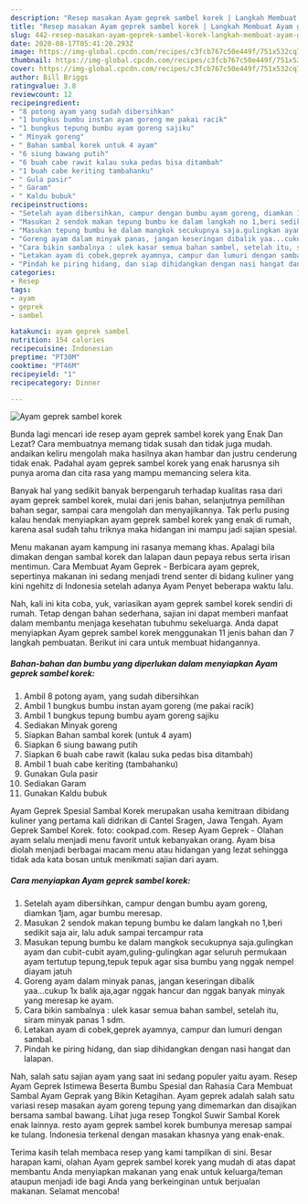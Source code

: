 ```yaml
---
description: "Resep masakan Ayam geprek sambel korek | Langkah Membuat Ayam geprek sambel korek Yang Bisa Manjain Lidah"
title: "Resep masakan Ayam geprek sambel korek | Langkah Membuat Ayam geprek sambel korek Yang Bisa Manjain Lidah"
slug: 442-resep-masakan-ayam-geprek-sambel-korek-langkah-membuat-ayam-geprek-sambel-korek-yang-bisa-manjain-lidah
date: 2020-08-17T05:41:20.293Z
image: https://img-global.cpcdn.com/recipes/c3fcb767c50e449f/751x532cq70/ayam-geprek-sambel-korek-foto-resep-utama.jpg
thumbnail: https://img-global.cpcdn.com/recipes/c3fcb767c50e449f/751x532cq70/ayam-geprek-sambel-korek-foto-resep-utama.jpg
cover: https://img-global.cpcdn.com/recipes/c3fcb767c50e449f/751x532cq70/ayam-geprek-sambel-korek-foto-resep-utama.jpg
author: Bill Briggs
ratingvalue: 3.8
reviewcount: 12
recipeingredient:
- "8 potong ayam yang sudah dibersihkan"
- "1 bungkus bumbu instan ayam goreng me pakai racik"
- "1 bungkus tepung bumbu ayam goreng sajiku"
- " Minyak goreng"
- " Bahan sambal korek untuk 4 ayam"
- "6 siung bawang putih"
- "6 buah cabe rawit kalau suka pedas bisa ditambah"
- "1 buah cabe keriting tambahanku"
- " Gula pasir"
- " Garam"
- " Kaldu bubuk"
recipeinstructions:
- "Setelah ayam dibersihkan, campur dengan bumbu ayam goreng, diamkan 1jam, agar bumbu meresap."
- "Masukan 2 sendok makan tepung bumbu ke dalam langkah no 1,beri sedikit saja air, lalu aduk sampai tercampur rata"
- "Masukan tepung bumbu ke dalam mangkok secukupnya saja.gulingkan ayam dan cubit-cubit ayam,guling-gulingkan agar seluruh permukaan ayam tertutup tepung,tepuk tepuk agar sisa bumbu yang nggak nempel diayam jatuh"
- "Goreng ayam dalam minyak panas, jangan keseringan dibalik yaa...cukup 1x balik aja,agar nggak hancur dan nggak banyak minyak yang meresap ke ayam."
- "Cara bikin sambalnya : ulek kasar semua bahan sambel, setelah itu, siram minyak panas 1 sdm."
- "Letakan ayam di cobek,geprek ayamnya, campur dan lumuri dengan sambal."
- "Pindah ke piring hidang, dan siap dihidangkan dengan nasi hangat dan lalapan."
categories:
- Resep
tags:
- ayam
- geprek
- sambel

katakunci: ayam geprek sambel 
nutrition: 154 calories
recipecuisine: Indonesian
preptime: "PT30M"
cooktime: "PT46M"
recipeyield: "1"
recipecategory: Dinner

---
```



![Ayam geprek sambel korek](https://img-global.cpcdn.com/recipes/c3fcb767c50e449f/751x532cq70/ayam-geprek-sambel-korek-foto-resep-utama.jpg)

Bunda lagi mencari ide resep ayam geprek sambel korek yang Enak Dan Lezat? Cara membuatnya memang tidak susah dan tidak juga mudah. andaikan keliru mengolah maka hasilnya akan hambar dan justru cenderung tidak enak. Padahal ayam geprek sambel korek yang enak harusnya sih punya aroma dan cita rasa yang mampu memancing selera kita.

Banyak hal yang sedikit banyak berpengaruh terhadap kualitas rasa dari ayam geprek sambel korek, mulai dari jenis bahan, selanjutnya pemilihan bahan segar, sampai cara mengolah dan menyajikannya. Tak perlu pusing kalau hendak menyiapkan ayam geprek sambel korek yang enak di rumah, karena asal sudah tahu triknya maka hidangan ini mampu jadi sajian spesial.

Menu makanan ayam kampung ini rasanya memang khas. Apalagi bila dimakan dengan sambal korek dan lalapan daun pepaya rebus serta irisan mentimun. Cara Membuat Ayam Geprek - Berbicara ayam geprek, sepertinya makanan ini sedang menjadi trend senter di bidang kuliner yang kini ngehitz di Indonesia setelah adanya Ayam Penyet beberapa waktu lalu.


Nah, kali ini kita coba, yuk, variasikan ayam geprek sambel korek sendiri di rumah. Tetap dengan bahan sederhana, sajian ini dapat memberi manfaat dalam membantu menjaga kesehatan tubuhmu sekeluarga. Anda dapat menyiapkan Ayam geprek sambel korek menggunakan 11 jenis bahan dan 7 langkah pembuatan. Berikut ini cara untuk membuat hidangannya.

<!--inarticleads1-->

##### Bahan-bahan dan bumbu yang diperlukan dalam menyiapkan Ayam geprek sambel korek:

1. Ambil 8 potong ayam, yang sudah dibersihkan
1. Ambil 1 bungkus bumbu instan ayam goreng (me pakai racik)
1. Ambil 1 bungkus tepung bumbu ayam goreng sajiku
1. Sediakan  Minyak goreng
1. Siapkan  Bahan sambal korek (untuk 4 ayam)
1. Siapkan 6 siung bawang putih
1. Siapkan 6 buah cabe rawit (kalau suka pedas bisa ditambah)
1. Ambil 1 buah cabe keriting (tambahanku)
1. Gunakan  Gula pasir
1. Sediakan  Garam
1. Gunakan  Kaldu bubuk


Ayam Geprek Spesial Sambal Korek merupakan usaha kemitraan dibidang kuliner yang pertama kali didrikan di Cantel Sragen, Jawa Tengah. Ayam Geprek Sambel Korek. foto: cookpad.com. Resep Ayam Geprek - Olahan ayam selalu menjadi menu favorit untuk kebanyakan orang. Ayam bisa diolah menjadi berbagai macam menu atau hidangan yang lezat sehingga tidak ada kata bosan untuk menikmati sajian dari ayam. 

<!--inarticleads2-->

##### Cara menyiapkan Ayam geprek sambel korek:

1. Setelah ayam dibersihkan, campur dengan bumbu ayam goreng, diamkan 1jam, agar bumbu meresap.
1. Masukan 2 sendok makan tepung bumbu ke dalam langkah no 1,beri sedikit saja air, lalu aduk sampai tercampur rata
1. Masukan tepung bumbu ke dalam mangkok secukupnya saja.gulingkan ayam dan cubit-cubit ayam,guling-gulingkan agar seluruh permukaan ayam tertutup tepung,tepuk tepuk agar sisa bumbu yang nggak nempel diayam jatuh
1. Goreng ayam dalam minyak panas, jangan keseringan dibalik yaa...cukup 1x balik aja,agar nggak hancur dan nggak banyak minyak yang meresap ke ayam.
1. Cara bikin sambalnya : ulek kasar semua bahan sambel, setelah itu, siram minyak panas 1 sdm.
1. Letakan ayam di cobek,geprek ayamnya, campur dan lumuri dengan sambal.
1. Pindah ke piring hidang, dan siap dihidangkan dengan nasi hangat dan lalapan.


Nah, salah satu sajian ayam yang saat ini sedang populer yaitu ayam. Resep Ayam Geprek Istimewa Beserta Bumbu Spesial dan Rahasia Cara Membuat Sambal Ayam Geprak yang Bikin Ketagihan. Ayam geprek adalah salah satu variasi resep masakan ayam goreng tepung yang dimemarkan dan disajikan bersama sambal bawang. Lihat juga resep Tongkol Suwir Sambal Korek enak lainnya. resto ayam geprek sambel korek bumbunya meresap sampai ke tulang. Indonesia terkenal dengan masakan khasnya yang enak-enak. 

Terima kasih telah membaca resep yang kami tampilkan di sini. Besar harapan kami, olahan Ayam geprek sambel korek yang mudah di atas dapat membantu Anda menyiapkan makanan yang enak untuk keluarga/teman ataupun menjadi ide bagi Anda yang berkeinginan untuk berjualan makanan. Selamat mencoba!
